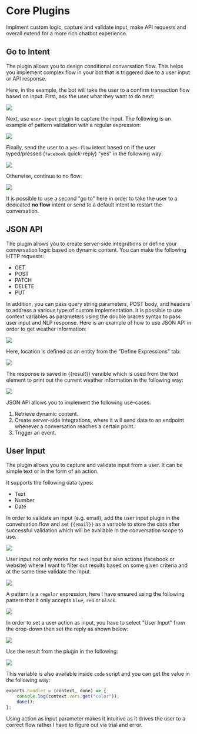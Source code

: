 # Core Plugins

Implment custom logic, capture and validate input, make API requests and overall extend  for a more rich chatbot experience.

## Go to Intent

The plugin allows you to design conditional conversation flow. This helps you implement complex flow in your bot that is triggered due to a user input or API response.

Here, in the example, the bot will take the user to a confirm transaction flow based on input. First, ask the user what they want to do next:

![](go-to-input.png)


Next, use `user-input` plugin to capture the input. The following is an example of pattern validation with a regular expression:

![](go-to-user-input.png)

Finally, send the user to a `yes-flow` intent based on if the user typed/pressed (`facebook` quick-reply) "yes" in the following way:

![](go-to-flow.png)


Otherwise, continue to no flow:

![](no-flow.png)


It is possible to use a second "go to" here in order to take the user to a dedicated __no flow__ intent or send to a default intent to restart the conversation.


## JSON API

The plugin allows you to create server-side integrations or define your conversation logic based on dynamic content. You can make the following HTTP requests:

* GET
* POST
* PATCH
* DELETE
* PUT

In addition, you can pass query string parameters, POST body, and headers to address a various type of custom implementation. It is possible to use context variables as parameters using the double braces syntax to pass user input and NLP response. Here is an example of how to use JSON API in order to get weather information:

![](json-api.png)


Here, location is defined as an entity from the "Define Expressions" tab:

![](json-api-define-expressions.png)

The response is saved in \{\{result}} varaible which is used from the text element to print out the current weather information in the following way:

![](json-reply.png)


JSON API allows you to implement the following use-cases:

1. Retrieve dynamic content.
2. Create server-side integrations, where it will send data to an endpoint whenever a conversation reaches a certain point.
3. Trigger an event.


## User Input

The plugin allows you to capture and validate input from a user. It can be simple text or in the form of an action.

It supports the following data types:

* Text
* Number
* Date


In order to validate an input (e.g. email), add the user input plugin in the conversation flow and set `{{email}}` as a variable to store the data after successful validation which will be available in the conversation scope to use.

![](user-input-email.png)


User input not only works for `text` input but also actions (facebook or website) where I want to filter out results based on some given criteria and at the same time validate the input.

![](user-input-quick-reply.png)


A pattern is a `regular` expression, here I have ensured using the following pattern that it only accepts `blue`, `red` or `black`.

![](user-input-reply.png)


In order to set a user action as input, you have to select "User Input" from the drop-down then set the reply as shown below:

![](user-input-quick-reply-dialog.png)


Use the result from the plugin in the following:

![](user-input-confirm.png)

This variable is also available inside `code` script and you can get the value in the following way:

```javascript
exports.handler = (context, done) => {
    console.log(context.vars.get("color"));
    done();
};
```

Using action as input parameter makes it intuitive as it drives the user to a correct flow rather I have to figure out via trial and error.

